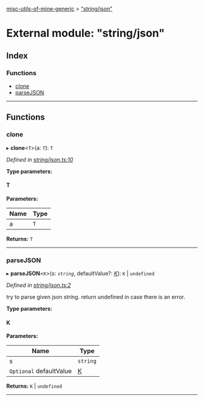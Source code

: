 [misc-utils-of-mine-generic](../README.md) > ["string/json"](../modules/_string_json_.md)

# External module: "string/json"

## Index

### Functions

* [clone](_string_json_.md#clone)
* [parseJSON](_string_json_.md#parsejson)

---

## Functions

<a id="clone"></a>

###  clone

▸ **clone**<`T`>(a: *`T`*): `T`

*Defined in [string/json.ts:10](https://github.com/cancerberoSgx/misc-utils-of-mine/blob/e02b274/misc-utils-of-mine-generic/src/string/json.ts#L10)*

**Type parameters:**

#### T 
**Parameters:**

| Name | Type |
| ------ | ------ |
| a | `T` |

**Returns:** `T`

___
<a id="parsejson"></a>

###  parseJSON

▸ **parseJSON**<`K`>(s: *`string`*, defaultValue?: *[K]()*): `K` \| `undefined`

*Defined in [string/json.ts:2](https://github.com/cancerberoSgx/misc-utils-of-mine/blob/e02b274/misc-utils-of-mine-generic/src/string/json.ts#L2)*

try to parse given json string. return undefined in case there is an error.

**Type parameters:**

#### K 
**Parameters:**

| Name | Type |
| ------ | ------ |
| s | `string` |
| `Optional` defaultValue | [K]() |

**Returns:** `K` \| `undefined`

___

